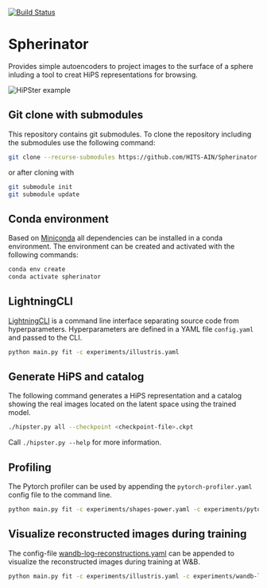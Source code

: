 [![Build Status](https://github.com/HITS-AIN/Spherinator/actions/workflows/python-package.yml/badge.svg?branch=main)](https://github.com/HITS-AIN/Spherinator/actions/workflows/python-package.yml?branch=main)

# Spherinator

Provides simple autoencoders to project images to the surface of a sphere inluding a tool to creat HiPS representations for browsing.

![HiPSter example](efigi.png "Example of autoencoded HiPS tiling for efigi data of nearby galaxies in SDSS")


## Git clone with submodules

This repository contains git submodules. To clone the repository including the submodules use the following command:

```bash
git clone --recurse-submodules https://github.com/HITS-AIN/Spherinator.git
```

or after cloning with

```bash
git submodule init
git submodule update
```


## Conda environment

Based on [Miniconda](https://docs.conda.io/en/latest/miniconda.html) all dependencies can be installed in a conda environment. The environment can be created and activated with the following commands:

```bash
conda env create
conda activate spherinator
```


## LightningCLI

[LightningCLI](https://lightning.ai/docs/pytorch/latest/cli/lightning_cli.html#lightning-cli) is a command line interface separating source code from hyperparameters. Hyperparameters are defined in a YAML file `config.yaml` and passed to the CLI.

```bash
python main.py fit -c experiments/illustris.yaml
```


## Generate HiPS and catalog

The following command generates a HiPS representation and a catalog showing the real images located on the latent space using the trained model.

```bash
./hipster.py all --checkpoint <checkpoint-file>.ckpt
```

Call `./hipster.py --help` for more information.


## Profiling

The Pytorch profiler can be used by appending the `pytorch-profiler.yaml` config file to the command line.

```bash
python main.py fit -c experiments/shapes-power.yaml -c experiments/pytorch-profiler.yaml
```


## Visualize reconstructed images during training

The config-file [wandb-log-reconstructions.yaml](experiments/wandb-log-reconstructions.yaml) can be appended to visualize the reconstructed images during training at W&B.

```bash
python main.py fit -c experiments/illustris.yaml -c experiments/wandb-log-reconstructions.yaml
```
